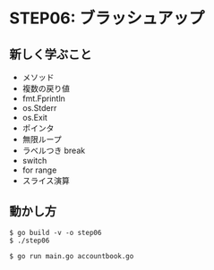# STEP06: ブラッシュアップ

## 新しく学ぶこと

- メソッド
- 複数の戻り値
- fmt.Fprintln
- os.Stderr
- os.Exit
- ポインタ
- 無限ループ
- ラベルつき break
- switch
- for range
- スライス演算

## 動かし方

```
$ go build -v -o step06
$ ./step06

$ go run main.go accountbook.go
```

